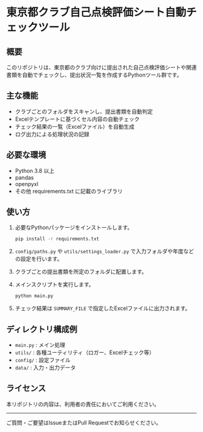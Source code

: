 # 東京都クラブ自己点検評価シート自動チェックツール

## 概要

このリポジトリは、東京都のクラブ向けに提出された自己点検評価シートや関連書類を自動でチェックし、提出状況一覧を作成するPythonツール群です。

## 主な機能

- クラブごとのフォルダをスキャンし、提出書類を自動判定
- Excelテンプレートに基づくセル内容の自動チェック
- チェック結果の一覧（Excelファイル）を自動生成
- ログ出力による処理状況の記録

## 必要な環境

- Python 3.8 以上
- pandas
- openpyxl
- その他 requirements.txt に記載のライブラリ

## 使い方

1. 必要なPythonパッケージをインストールします。

    ```sh
    pip install -r requirements.txt
    ```

2. `config/paths.py` や `utils/settings_loader.py` で入力フォルダや年度などの設定を行います。

3. クラブごとの提出書類を所定のフォルダに配置します。

4. メインスクリプトを実行します。

    ```sh
    python main.py
    ```

5. チェック結果は `SUMMARY_FILE` で指定したExcelファイルに出力されます。

## ディレクトリ構成例

- `main.py` : メイン処理
- `utils/` : 各種ユーティリティ（ロガー、Excelチェック等）
- `config/` : 設定ファイル
- `data/` : 入力・出力データ

## ライセンス

本リポジトリの内容は、利用者の責任においてご利用ください。

---

ご質問・ご要望はIssueまたはPull Requestでお知らせください。